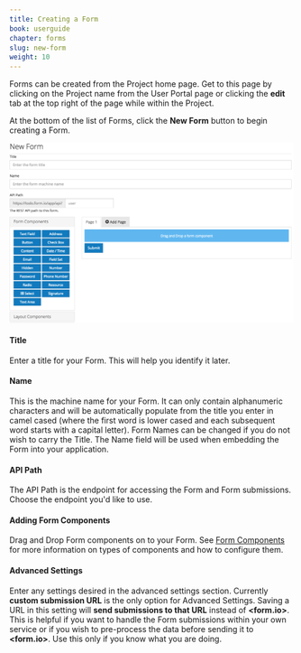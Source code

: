 ```yaml
---
title: Creating a Form
book: userguide
chapter: forms
slug: new-form
weight: 10
---
```


Forms can be created from the Project home page. Get to this page by clicking on the Project name from the User Portal page or clicking the **edit** tab at the top right of the page while within the Project. 

At the bottom of the list of Forms, click the **New Form** button to begin creating a Form.

![](/assets/img/new-form.png)

#### Title

Enter a title for your Form. This will help you identify it later.

#### Name

This is the machine name for your Form. It can only contain alphanumeric characters and will be automatically populate from the title you enter in  camel cased (where the first word is lower cased and each subsequent word starts with a capital letter). Form Names can be changed if you do not wish to carry the Title. The Name field will be used when embedding the Form into your application.

#### API Path

The API Path is the endpoint for accessing the Form and Form submissions. Choose the endpoint you'd like to use.

#### Adding Form Components

Drag and Drop Form components on to your Form. See [Form Components](#form-components) for more information on types of components and how to configure them.

#### Advanced Settings

Enter any settings desired in the advanced settings section. Currently  **custom submission URL** is the only option for Advanced Settings. Saving a URL in this setting will **send submissions to that URL** instead of **&lt;<span class="text-primary">form</span>.<span class="text-secondary">io</span>&gt;**. This is helpful if you want to handle the Form submissions within your own service or if you wish to pre-process the data before sending it to **&lt;<span class="text-primary">form</span>.<span class="text-secondary">io</span>&gt;**. Use this only if you know what you are doing.
